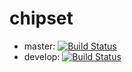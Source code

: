# chipset

* master: [![Build Status](https://travis-ci.org/c64lib/chipset.svg?branch=master)](https://travis-ci.org/c64lib/chipset) 
* develop: [![Build Status](https://travis-ci.org/c64lib/chipset.svg?branch=develop)](https://travis-ci.org/c64lib/chipset)
